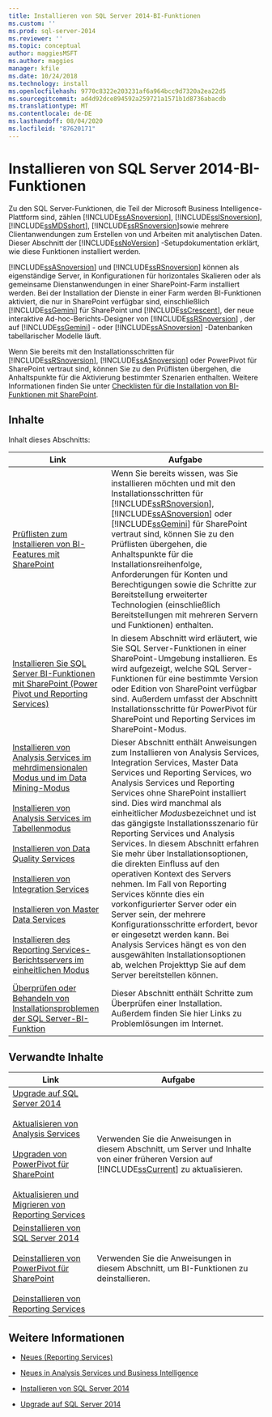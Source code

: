 ```yaml
---
title: Installieren von SQL Server 2014-BI-Funktionen
ms.custom: ''
ms.prod: sql-server-2014
ms.reviewer: ''
ms.topic: conceptual
author: maggiesMSFT
ms.author: maggies
manager: kfile
ms.date: 10/24/2018
ms.technology: install
ms.openlocfilehash: 9770c8322e203231af6a964bcc9d7320a2ea22d5
ms.sourcegitcommit: ad4d92dce894592a259721a1571b1d8736abacdb
ms.translationtype: MT
ms.contentlocale: de-DE
ms.lasthandoff: 08/04/2020
ms.locfileid: "87620171"
---
```

# <a name="install-sql-server-2014-bi-features"></a>Installieren von SQL Server 2014-BI-Funktionen

  Zu den SQL Server-Funktionen, die Teil der Microsoft Business Intelligence-Plattform sind, zählen [!INCLUDE[ssASnoversion](../../includes/ssasnoversion-md.md)], [!INCLUDE[ssISnoversion](../../includes/ssisnoversion-md.md)], [!INCLUDE[ssMDSshort](../../includes/ssmdsshort-md.md)], [!INCLUDE[ssRSnoversion](../../includes/ssrsnoversion-md.md)]sowie mehrere Clientanwendungen zum Erstellen von und Arbeiten mit analytischen Daten. Dieser Abschnitt der [!INCLUDE[ssNoVersion](../../includes/ssnoversion-md.md)] -Setupdokumentation erklärt, wie diese Funktionen installiert werden.  
  
 [!INCLUDE[ssASnoversion](../../includes/ssasnoversion-md.md)] und [!INCLUDE[ssRSnoversion](../../includes/ssrsnoversion-md.md)] können als eigenständige Server, in Konfigurationen für horizontales Skalieren oder als gemeinsame Dienstanwendungen in einer SharePoint-Farm installiert werden. Bei der Installation der Dienste in einer Farm werden BI-Funktionen aktiviert, die nur in SharePoint verfügbar sind, einschließlich [!INCLUDE[ssGemini](../../includes/ssgemini-md.md)] für SharePoint und [!INCLUDE[ssCrescent](../../includes/sscrescent-md.md)], der neue interaktive Ad-hoc-Berichts-Designer von [!INCLUDE[ssRSnoversion](../../includes/ssrsnoversion-md.md)] , der auf [!INCLUDE[ssGemini](../../includes/ssgemini-md.md)] - oder [!INCLUDE[ssASnoversion](../../includes/ssasnoversion-md.md)] -Datenbanken tabellarischer Modelle läuft.  
  
 Wenn Sie bereits mit den Installationsschritten für [!INCLUDE[ssRSnoversion](../../includes/ssrsnoversion-md.md)], [!INCLUDE[ssASnoversion](../../includes/ssasnoversion-md.md)] oder PowerPivot für SharePoint vertraut sind, können Sie zu den Prüflisten übergehen, die Anhaltspunkte für die Aktivierung bestimmter Szenarien enthalten. Weitere Informationen finden Sie unter [Checklisten für die Installation von BI-Funktionen mit SharePoint](checklists-for-installing-bi-features-with-sharepoint.md).  
  
## <a name="contents"></a>Inhalte

Inhalt dieses Abschnitts:
  
|Link|Aufgabe|  
|----------|----------|  
|[Prüflisten zum Installieren von BI-Features mit SharePoint](checklists-for-installing-bi-features-with-sharepoint.md)|Wenn Sie bereits wissen, was Sie installieren möchten und mit den Installationsschritten für [!INCLUDE[ssRSnoversion](../../includes/ssrsnoversion-md.md)], [!INCLUDE[ssASnoversion](../../includes/ssasnoversion-md.md)] oder [!INCLUDE[ssGemini](../../includes/ssgemini-md.md)] für SharePoint vertraut sind, können Sie zu den Prüflisten übergehen, die Anhaltspunkte für die Installationsreihenfolge, Anforderungen für Konten und Berechtigungen sowie die Schritte zur Bereitstellung erweiterter Technologien (einschließlich Bereitstellungen mit mehreren Servern und Funktionen) enthalten.|  
|[Installieren Sie SQL Server BI-Funktionen mit SharePoint &#40;Power Pivot und Reporting Services&#41;](install-sql-server-bi-features-sharepoint-powerpivot-reporting-services.md)|In diesem Abschnitt wird erläutert, wie Sie SQL Server-Funktionen in einer SharePoint-Umgebung installieren. Es wird aufgezeigt, welche SQL Server-Funktionen für eine bestimmte Version oder Edition von SharePoint verfügbar sind. Außerdem umfasst der Abschnitt Installationsschritte für PowerPivot für SharePoint und Reporting Services im SharePoint-Modus.|  
|[Installieren von Analysis Services im mehrdimensionalen Modus und im Data Mining-Modus](install-analysis-services-in-multidimensional-and-data-mining-mode.md)<br /><br /> [Installieren von Analysis Services im Tabellenmodus](https://docs.microsoft.com/analysis-services/instances/install-windows/install-analysis-services)<br /><br /> [Installieren von Data Quality Services](../../data-quality-services/install-windows/install-data-quality-services.md)<br /><br /> [Installieren von Integration Services](../../integration-services/install-windows/install-integration-services.md)<br /><br /> [Installieren von Master Data Services](../../master-data-services/install-windows/install-master-data-services.md)<br /><br /> [Installieren des Reporting Services-Berichtsservers im einheitlichen Modus](../../reporting-services/install-windows/install-reporting-services-native-mode-report-server.md)|Dieser Abschnitt enthält Anweisungen zum Installieren von Analysis Services, Integration Services, Master Data Services und Reporting Services, wo Analysis Services und Reporting Services ohne SharePoint installiert sind. Dies wird manchmal als einheitlicher *Modus*bezeichnet und ist das gängigste Installationsszenario für Reporting Services und Analysis Services. In diesem Abschnitt erfahren Sie mehr über Installationsoptionen, die direkten Einfluss auf den operativen Kontext des Servers nehmen. Im Fall von Reporting Services könnte dies ein vorkonfigurierter Server oder ein Server sein, der mehrere Konfigurationsschritte erfordert, bevor er eingesetzt werden kann. Bei Analysis Services hängt es von den ausgewählten Installationsoptionen ab, welchen Projekttyp Sie auf dem Server bereitstellen können.|  
|[Überprüfen oder Behandeln von Installationsproblemen der SQL Server-BI-Funktion](../../../2014/sql-server/install/verify-or-troubleshoot-sql-server-bi-feature-installation-problems.md)|Dieser Abschnitt enthält Schritte zum Überprüfen einer Installation. Außerdem finden Sie hier Links zu Problemlösungen im Internet.|  
  
## <a name="related-content"></a>Verwandte Inhalte  
  
|Link|Aufgabe|  
|----------|----------|  
|[Upgrade auf SQL Server 2014](../../database-engine/install-windows/upgrade-sql-server.md)<br /><br /> [Aktualisieren von Analysis Services](../../database-engine/install-windows/upgrade-analysis-services.md)<br /><br /> [Upgraden von PowerPivot für SharePoint](../../database-engine/install-windows/upgrade-power-pivot-for-sharepoint.md)<br /><br /> [Aktualisieren und Migrieren von Reporting Services](../../reporting-services/install-windows/upgrade-and-migrate-reporting-services.md)|Verwenden Sie die Anweisungen in diesem Abschnitt, um Server und Inhalte von einer früheren Version auf [!INCLUDE[ssCurrent](../../includes/sscurrent-md.md)] zu aktualisieren.|  
|[Deinstallieren von SQL Server 2014](uninstall-sql-server.md)<br /><br /> [Deinstallieren von PowerPivot für SharePoint](../../../2014/sql-server/install/uninstall-power-pivot-for-sharepoint.md)<br /><br /> [Deinstallieren von Reporting Services](../../../2014/sql-server/install/uninstall-reporting-services.md)|Verwenden Sie die Anweisungen in diesem Abschnitt, um BI-Funktionen zu deinstallieren.|  
  
## <a name="see-also"></a>Weitere Informationen

* [Neues &#40;Reporting Services&#41;](../../../2014/reporting-services/what-s-new-reporting-services.md)

* [Neues in Analysis Services und Business Intelligence](https://docs.microsoft.com/analysis-services/what-s-new-in-analysis-services)

* [Installieren von SQL Server 2014](../../database-engine/install-windows/install-sql-server.md)

* [Upgrade auf SQL Server 2014](../../database-engine/install-windows/upgrade-sql-server.md)
